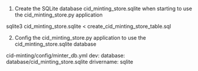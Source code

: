 1. Create the SQLite database cid_minting_store.sqlite when starting to use the cid_minting_store.py application

sqlite3 cid_minting_store.sqlite < create_cid_minting_store_table.sql

2. Config the cid_minting_store.py application to use the cid_minting_store.sqlite database

cid-minting/config/minter_db.yml 
dev:
    database: database/cid_minting_store.sqlite
    drivername: sqlite
 
